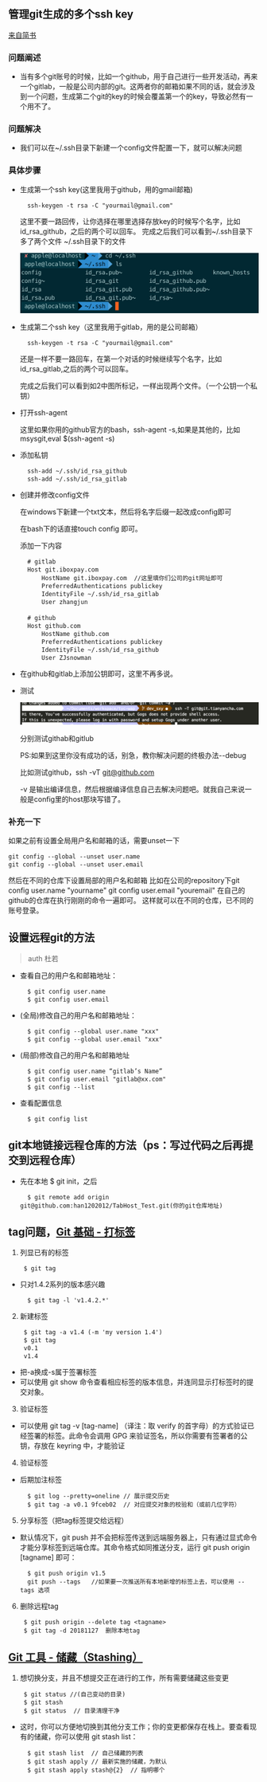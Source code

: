 ## 管理git生成的多个ssh key

[来自简书](https://www.jianshu.com/p/f7f4142a1556)
### 问题阐述

* 当有多个git账号的时候，比如一个github，用于自己进行一些开发活动，再来一个gitlab，一般是公司内部的git。这两者你的邮箱如果不同的话，就会涉及到一个问题，生成第二个git的key的时候会覆盖第一个的key，导致必然有一个用不了。

### 问题解决

* 我们可以在~/.ssh目录下新建一个config文件配置一下，就可以解决问题


### 具体步骤

* 生成第一个ssh key(这里我用于github，用的gmail邮箱)

        ssh-keygen -t rsa -C "yourmail@gmail.com"

    这里不要一路回传，让你选择在哪里选择存放key的时候写个名字，比如 id_rsa_github，之后的两个可以回车。
完成之后我们可以看到~/.ssh目录下多了两个文件
    ~/.ssh目录下的文件

     ![step1](./step1.png)



* 生成第二个ssh key（这里我用于gitlab，用的是公司邮箱）

        ssh-keygen -t rsa -C "yourmail@gmail.com"



    还是一样不要一路回车，在第一个对话的时候继续写个名字，比如 id_rsa_gitlab,之后的两个可以回车。

    完成之后我们可以看到如2中图所标记，一样出现两个文件。（一个公钥一个私钥）

* 打开ssh-agent

    这里如果你用的github官方的bash，ssh-agent -s,如果是其他的，比如msysgit,eval $(ssh-agent -s)

* 添加私钥

        ssh-add ~/.ssh/id_rsa_github
        ssh-add ~/.ssh/id_rsa_gitlab


* 创建并修改config文件

    在windows下新建一个txt文本，然后将名字后缀一起改成config即可

    在bash下的话直接touch config 即可。

    添加一下内容

        # gitlab
        Host git.iboxpay.com
            HostName git.iboxpay.com  //这里填你们公司的git网址即可
            PreferredAuthentications publickey
            IdentityFile ~/.ssh/id_rsa_gitlab
            User zhangjun

        # github
        Host github.com
            HostName github.com
            PreferredAuthentications publickey
            IdentityFile ~/.ssh/id_rsa_github
            User ZJsnowman


* 在github和gitlab上添加公钥即可，这里不再多说。
* 测试

    ![测试](./step2.png)

    分别测试githab和gitlub

    PS:如果到这里你没有成功的话，别急，教你解决问题的终极办法--debug

    比如测试github，ssh -vT git@github.com

    -v 是输出编译信息，然后根据编译信息自己去解决问题吧。就我自己来说一般是config里的host那块写错了。

### 补充一下


如果之前有设置全局用户名和邮箱的话，需要unset一下

    git config --global --unset user.name
    git config --global --unset user.email

然后在不同的仓库下设置局部的用户名和邮箱
比如在公司的repository下git config user.name "yourname" git config user.email "youremail" 在自己的github的仓库在执行刚刚的命令一遍即可。
这样就可以在不同的仓库，已不同的账号登录。


## 设置远程git的方法
> auth 杜若

* 查看自己的用户名和邮箱地址：

        $ git config user.name
        $ git config user.email
* (全局)修改自己的用户名和邮箱地址：

        $ git config --global user.name "xxx"
        $ git config --global user.email "xxx"

* (局部)修改自己的用户名和邮箱地址

        $ git config user.name “gitlab’s Name”
        $ git config user.email "gitlab@xx.com"
        $ git config --list

* 查看配置信息

        $ git config list

## git本地链接远程仓库的方法（ps：写过代码之后再提交到远程仓库）

* 先在本地 $ git init，之后

        $ git remote add origin git@github.com:han1202012/TabHost_Test.git(你的git仓库地址)


## tag问题，[Git 基础 - 打标签](https://git-scm.com/book/zh/v1/Git-%E5%9F%BA%E7%A1%80-%E6%89%93%E6%A0%87%E7%AD%BE)

1. 列显已有的标签

        $ git tag

* 只对1.4.2系列的版本感兴趣

        $ git tag -l 'v1.4.2.*'

2. 新建标签

        $ git tag -a v1.4 (-m 'my version 1.4')
        $ git tag
        v0.1
        v1.4

* 把-a换成-s属于签署标签
* 可以使用 git show 命令查看相应标签的版本信息，并连同显示打标签时的提交对象。

3. 验证标签
* 可以使用 git tag -v [tag-name] （译注：取 verify 的首字母）的方式验证已经签署的标签。此命令会调用 GPG 来验证签名，所以你需要有签署者的公钥，存放在 keyring 中，才能验证

4. 验证标签
* 后期加注标签

        $ git log --pretty=oneline // 展示提交历史
        $ git tag -a v0.1 9fceb02  // 对应提交对象的校验和（或前几位字符）

5. 分享标签（把tag标签提交给远程）

* 默认情况下，git push 并不会把标签传送到远端服务器上，只有通过显式命令才能分享标签到远端仓库。其命令格式如同推送分支，运行 git push origin [tagname] 即可：

        $ git push origin v1.5
        git push --tags   //如果要一次推送所有本地新增的标签上去，可以使用 --tags 选项

6. 删除远程tag

        $ git push origin --delete tag <tagname>
        $ git tag -d 20181127  删除本地tag

##   [Git 工具 - 储藏（Stashing）](https://git-scm.com/book/zh/v1/Git-%E5%B7%A5%E5%85%B7-%E5%82%A8%E8%97%8F%EF%BC%88Stashing%EF%BC%89)

1. 想切换分支，并且不想提交正在进行的工作，所有需要储藏这些变更

        $ git status //(自己变动的目录)
        $ git stash
        $ git status  // 目录清理干净

* 这时，你可以方便地切换到其他分支工作；你的变更都保存在栈上。要查看现有的储藏，你可以使用 git stash list：

        $ git stash list  // 自己储藏的列表
        $ git stash apply // 最新实施的储藏，为默认
        $ git stash apply stash@{2}  // 指明哪个